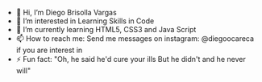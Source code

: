 - 👋 Hi, I’m Diego Brisolla Vargas
- 👀 I’m interested in Learning Skills in Code
- 🌱 I’m currently learning HTML5, CSS3 and Java Script
- 📫 How to reach me: Send me messages on instagram: @diegoocareca if you are interest in
- ⚡ Fun fact: "Oh, he said he'd cure your ills
But he didn't and he never will"

